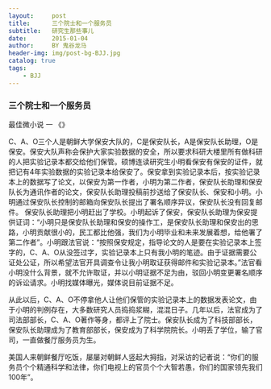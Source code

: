 ```yaml
---
layout:     post
title:      三个院士和一个服务员
subtitle:   研究生那些事儿
date:       2015-01-04
author:     BY 鬼谷龙马
header-img: img/post-bg-BJJ.jpg
catalog: true
tags:
    - BJJ
---
```





### 三个院士和一个服务员

最佳微小说 一 《》 

C、A、O三个人是朝鲜大学保安大队的，C是保安队长，A是保安队长助理，O是保安。保安大队声称会保护大家实验数据的安全，所以要求科研大楼里所有做科研的人把实验记录本都交给他们保管。硕博连读研究生小明看保安有保安的证件，就把记有4年实验数据的实验记录本给保安了。保安拿到实验记录本后，按实验记录本上的数据写了论文，以保安为第一作者，小明为第二作者，保安队长助理和保安队长为通讯作者的论文，保安队长助理投稿前抄送给了保安队长、保安和小明。小明通过保安队长控制的邮箱向保安队长提出了署名顺序异议，保安队长没有回复邮件。 保安队长助理把小明赶出了学校。小明起诉了保安，保安队长助理为保安提供证词：“小明只是保安队长助理和保安的操作工，是保安队长助理和保安出的思路，小明贡献很小的，民工都比他强，我们为小明毕业和未来发展着想，给他署了第二作者”。小明跟法官说：“按照保安规定，指导论文的人是要在实验记录本上签字的，C、A、O从没签过字，实验记录本上只有我小明的笔迹。由于证据需要公证处公证，所以希望法官开具调查令让我小明取证获得邮件和实验记录本。”法官看小明没什么背景，就不允许取证，并以小明证据不足为由，驳回小明变更署名顺序的诉讼请求。小明找媒体曝光，媒体说目前证据不足。

从此以后，C、A、O不停拿他人让他们保管的实验记录本上的数据发表论文，由于小明的判例存在，大多数研究人员捣捣浆糊，混混日子。几年以后，法官成为了司法部部长，C、A、O著作等身，都评上了院士。保安队长成为了科技部部长，保安队长助理成为了教育部部长，保安成为了科学院院长。小明丢了学位，输了官司，一直做餐厅服务员为生。

美国人来朝鲜餐厅吃饭，屡屡对朝鲜人竖起大拇指，对采访的记者说：“你们的服务员个个精通科学和法律，你们电视上的官员个个大智若愚，你们的国家领先我们100年”。